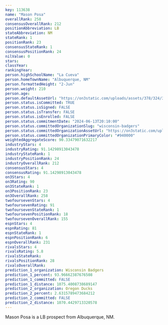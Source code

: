 ```yaml
---
key: 113638
name: "Mason Posa"
overallRank: 258
consensusOverallRank: 212
positionAbbreviation: LB
stateAbbreviation: NM
stateRank: 1
positionRank: 23
consensusStateRank: 1
consensusPositionRank: 24
nilValue: 0
stars: 
classYear: 
rankingYear: 
person.highSchoolName: "La Cueva"
person.homeTownName: "Albuquerque, NM"
person.formattedHeight: "2-Jun"
person.weight: 210
person.age: 
person.defaultAssetUrl: "https://on3static.com/uploads/assets/378/324/324378.jpg"
person.status.isCommitted: TRUE
person.status.isSigned: FALSE
person.status.isTransfer: FALSE
person.status.isEnrolled: FALSE
person.status.commitmentDate: "2024-06-13T20:10:00"
person.status.committedOrganizationSlug: "wisconsin-badgers"
person.status.committedOrganizationAssetUrl: "https://on3static.com/uploads/assets/762/149/149762.svg"
person.status.committedOrganizationPrimaryColor: "#940000"
weightedAggregateScore: 90.33479071632217
industryStars: 4
industryRating: 91.14298913043478
industryStateRank: 1
industryPositionRank: 24
industryOverallRank: 212
consensusStars: 4
consensusRating: 91.14298913043478
on3Stars: 4
on3Rating: 90
on3StateRank: 1
on3PositionRank: 23
on3OverallRank: 258
twofoursevenStars: 4
twofoursevenRating: 91
twofoursevenStateRank: 1
twofoursevenPositionRank: 18
twofoursevenOverallRank: 155
espnStars: 4
espnRating: 81
espnStateRank: 1
espnPositionRank: 6
espnOverallRank: 231
rivalsStars: 4
rivalsRating: 5.8
rivalsStateRank: 
rivalsPositionRank: 28
rivalsOverallRank: 
prediction_1_organization: Wisconsin Badgers
prediction_1_percent: 93.96662387676508
prediction_1_committed: FALSE
prediction_1_distance: 1075.4008738689147
prediction_2_organization: Oregon Ducks
prediction_2_percent: 2.6315789473684212
prediction_2_committed: FALSE
prediction_2_distance: 1070.4429713320578
---
```

Mason Posa is a LB prospect from Albuquerque, NM.